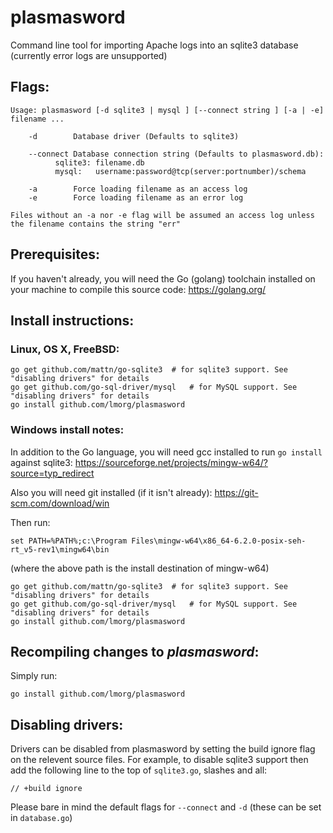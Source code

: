 # plasmasword
Command line tool for importing Apache logs into an sqlite3 database (currently error logs are unsupported)

## Flags:

	Usage: plasmasword [-d sqlite3 | mysql ] [--connect string ] [-a | -e] filename ...
	
	    -d        Database driver (Defaults to sqlite3)
	    
	    --connect Database connection string (Defaults to plasmasword.db):
		      sqlite3: filename.db
		      mysql:   username:password@tcp(server:portnumber)/schema
		      
	    -a        Force loading filename as an access log
	    -e        Force loading filename as an error log
	    
	Files without an -a nor -e flag will be assumed an access log unless the filename contains the string "err"

## Prerequisites:

If you haven't already, you will need the Go (golang) toolchain installed on your machine to compile this source code: https://golang.org/

## Install instructions:

### Linux, OS X, FreeBSD:

	go get github.com/mattn/go-sqlite3	# for sqlite3 support. See "disabling drivers" for details
	go get github.com/go-sql-driver/mysql	# for MySQL support. See "disabling drivers" for details
	go install github.com/lmorg/plasmasword


### Windows install notes:
In addition to the Go language, you will need gcc installed to run `go install` against sqlite3:
https://sourceforge.net/projects/mingw-w64/?source=typ_redirect

Also you will need git installed (if it isn't already):
https://git-scm.com/download/win

Then run:

	set PATH=%PATH%;c:\Program Files\mingw-w64\x86_64-6.2.0-posix-seh-rt_v5-rev1\mingw64\bin

(where the above path is the install destination of mingw-w64)

	go get github.com/mattn/go-sqlite3	# for sqlite3 support. See "disabling drivers" for details
	go get github.com/go-sql-driver/mysql	# for MySQL support. See "disabling drivers" for details
	go install github.com/lmorg/plasmasword

## Recompiling changes to _plasmasword_:

Simply run:

	go install github.com/lmorg/plasmasword

## Disabling drivers:

Drivers can be disabled from plasmasword by setting the build ignore flag on the relevent source files. For example, to disable sqlite3 support then add the following line to the top of `sqlite3.go`, slashes and all:

	// +build ignore

Please bare in mind the default flags for `--connect` and `-d` (these can be set in `database.go`)	
